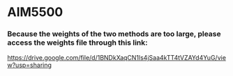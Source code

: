 # AIM5500
### Because the weights of the two methods are too large, please access the weights file through this link:
https://drive.google.com/file/d/1BNDkXaqCN1ls4jSaa4kTT4tVZAYd4YuG/view?usp=sharing
